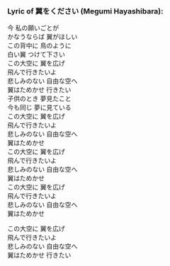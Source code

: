 <h3>Lyric of 翼をください (Megumi Hayashibara):</h3><p>今 私の願いごとが<br>かなうならば 翼がほしい<br>この背中に 鳥のように<br>白い翼 つけて下さい<br>この大空に 翼を広げ<br>飛んで行きたいよ<br>悲しみのない 自由な空へ<br>翼はためかせ 行きたい<br>子供のとき 夢見たこと<br>今も同じ 夢に見ている<br>この大空に 翼を広げ<br>飛んで行きたいよ<br>悲しみのない 自由な空へ<br>翼はためかせ<br>この大空に 翼を広げ<br>飛んで行きたいよ<br>悲しみのない 自由な空へ<br>翼はためかせ<br>この大空に 翼を広げ<br>飛んで行きたいよ<br>悲しみのない 自由な空へ<br>翼はためかせ</p><p>この大空に 翼を広げ<br>飛んで行きたいよ<br>悲しみのない 自由な空へ<br>翼はためかせ 行きたい</p>